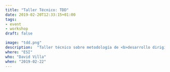```yaml
---
title: "Taller Técnico: TDD"
date: 2019-02-20T12:33:15+01:00
tags:
- event
- workshop
draft: false

image: "tdd.png"
description:  "Taller técnico sobre metodología de <b>desarrollo dirigido por pruebas</b> (TDD, <i>Test Driven Development</i>)."
where: "ESI"
who: "David Villa"
when: "2019-02-22"
---
```

